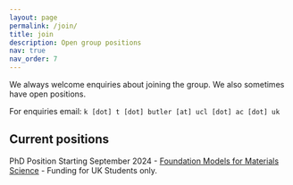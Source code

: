 ```yaml
---
layout: page
permalink: /join/
title: join
description: Open group positions
nav: true
nav_order: 7
---
```


We always welcome enquiries about joining the group. We also sometimes have open positions.

For enquiries email: `k [dot] t [dot] butler [at] ucl [dot] ac [dot] uk`

## Current positions

PhD Position Starting September 2024 - [Foundation Models for Materials Science](https://www.findaphd.com/phds/project/a-3-year-phd-studentship-in-foundation-models-for-materials-chemistry/?p163465) - Funding for UK Students only.
